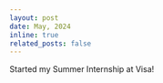 ```yaml
---
layout: post
date: May, 2024
inline: true
related_posts: false
---
```

Started my Summer Internship at Visa!